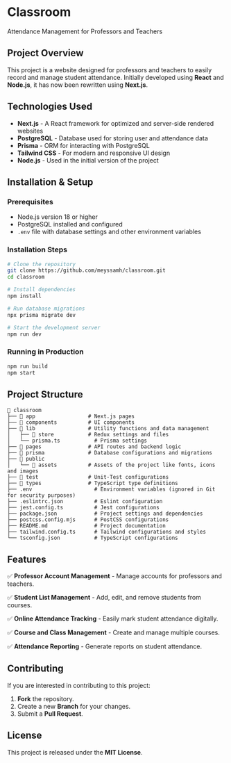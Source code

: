 # Classroom
Attendance Management for Professors and Teachers

## Project Overview
This project is a website designed for professors and teachers to easily record and manage student attendance. Initially developed using **React** and **Node.js**, it has now been rewritten using **Next.js**.

## Technologies Used
- **Next.js** - A React framework for optimized and server-side rendered websites
- **PostgreSQL** - Database used for storing user and attendance data
- **Prisma** - ORM for interacting with PostgreSQL
- **Tailwind CSS** - For modern and responsive UI design
- **Node.js** - Used in the initial version of the project

## Installation & Setup

### Prerequisites
- Node.js version 18 or higher
- PostgreSQL installed and configured
- `.env` file with database settings and other environment variables

### Installation Steps
```bash
# Clone the repository
git clone https://github.com/meyssamh/classroom.git
cd classroom

# Install dependencies
npm install

# Run database migrations
npx prisma migrate dev

# Start the development server
npm run dev
```

### Running in Production
```bash
npm run build
npm start
```

## Project Structure
```
📂 classroom
├── 📂 app                 # Next.js pages
├── 📂 components          # UI components
├── 📂 lib                 # Utility functions and data management
│   ├── 📂 store           # Redux settings and files
│   └── prisma.ts           # Prisma settings
├── 📂 pages               # API routes and backend logic
├── 📂 prisma              # Database configurations and migrations
├── 📂 public
│   └── 📂 assets          # Assets of the project like fonts, icons and images
├── 📂 test                # Unit-Test configurations
├── 📂 types               # TypeScript type definitions
├── .env                    # Environment variables (ignored in Git for security purposes)
├── .eslintrc.json          # Eslint configuration
├── jest.config.ts          # Jest configurations
├── package.json            # Project settings and dependencies
├── postcss.config.mjs      # PostCSS configurations
├── README.md               # Project documentation
├── tailwind.config.ts      # Tailwind configurations and styles
└── tsconfig.json           # TypeScript configurations
```

## Features
✅ **Professor Account Management** - Manage accounts for professors and teachers.

✅ **Student List Management** - Add, edit, and remove students from courses.

✅ **Online Attendance Tracking** - Easily mark student attendance digitally.

✅ **Course and Class Management** - Create and manage multiple courses.

✅ **Attendance Reporting** - Generate reports on student attendance.

## Contributing
If you are interested in contributing to this project:
1. **Fork** the repository.
2. Create a new **Branch** for your changes.
3. Submit a **Pull Request**.

## License
This project is released under the **MIT License**.